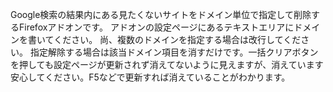 Google検索の結果内にある見たくないサイトをドメイン単位で指定して削除するFirefoxアドオンです。
アドオンの設定ページにあるテキストエリアにドメインを書いてください。
尚、複数のドメインを指定する場合は改行してください。
指定解除する場合は該当ドメイン項目を消すだけです。一括クリアボタンを押しても設定ページが更新されず消えてないように見えますが、消えています安心してください。F5などで更新すれば消えていることがわかります。
